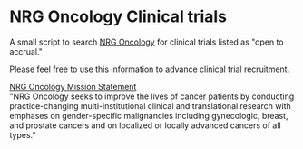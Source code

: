 # NRG Oncology Clinical trials

A small script to search [NRG Oncology](https://www.nrgoncology.org/Clinical-Trials/Protocol-Search) for clinical trials listed as "open to accrual."<br/>

Please feel free to use this information to advance clinical trial recruitment.<br/>

[NRG Oncology Mission Statement](https://www.nrgoncology.org/About-Us/What-We-Do/Mission-Statement)<br/>
"NRG Oncology seeks to improve the lives of cancer patients by conducting practice-changing multi-institutional clinical and translational research with emphases on gender-specific malignancies including gynecologic, breast, and prostate cancers and on localized or locally advanced cancers of all types."

